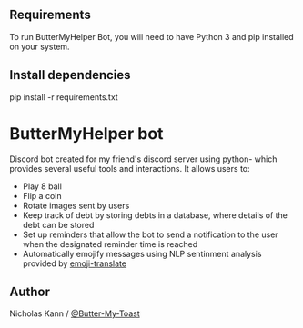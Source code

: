 ## Requirements
To run ButterMyHelper Bot, you will need to have Python 3 and pip installed on your system.

## Install dependencies
pip install -r requirements.txt

# ButterMyHelper bot
Discord bot created for my friend's discord server using python- which provides several useful tools and interactions. It allows users to: 
- Play 8 ball
- Flip a coin
- Rotate images sent by users
- Keep track of debt by storing debts in a database, where details of the debt can be stored
- Set up reminders that allow the bot to send a notification to the user when the designated reminder time is reached
- Automatically emojify messages using NLP sentinment analysis provided by [emoji-translate](https://github.com/fabriceyhc/emoji_translate "Emoji translation for Python.")

## Author
Nicholas Kann / [@Butter-My-Toast](https://github.com/Butter-My-Toast "Butter-My-Toast's github page.")
